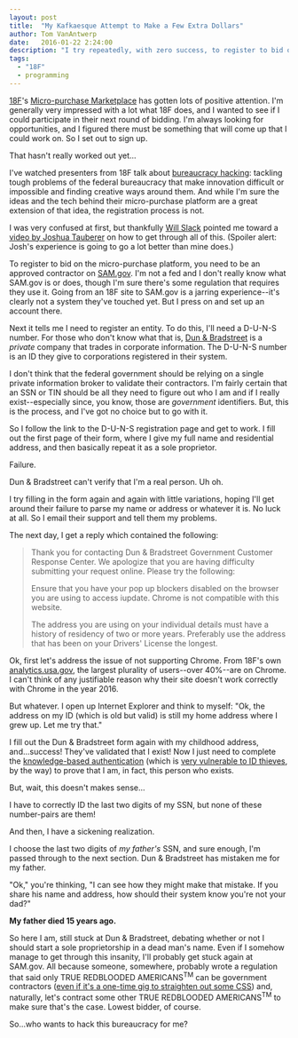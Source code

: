 ```yaml
---
layout: post
title:  "My Kafkaesque Attempt to Make a Few Extra Dollars"
author: Tom VanAntwerp
date:   2016-01-22 2:24:00
description: "I try repeatedly, with zero success, to register to bid on 18F Micro-purchases."
tags:
  - "18F"
  - programming
---
```

[18F][18f]'s [Micro-purchase Marketplace][micropurchase] has gotten lots of positive attention. I'm generally very impressed with a lot what 18F does, and I wanted to see if I could participate in their next round of bidding. I'm always looking for opportunities, and I figured there must be something that will come up that I could work on. So I set out to sign up.

That hasn't really worked out yet...

I've watched presenters from 18F talk about [bureaucracy hacking][bhack]: tackling tough problems of the federal bureaucracy that make innovation difficult or impossible and finding creative ways around them. And while I'm sure the ideas and the tech behind their micro-purchase platform are a great extension of that idea, the registration process is not.

I was very confused at first, but thankfully [Will Slack][wslack] pointed me toward a [video by Joshua Tauberer][tauberer] on how to get through all of this. (Spoiler alert: Josh's experience is going to go a lot better than mine does.)

To register to bid on the micro-purchase platform, you need to be an approved contractor on [SAM.gov][sam]. I'm not a fed and I don't really know what SAM.gov is or does, though I'm sure there's some regulation that requires they use it. Going from an 18F site to SAM.gov is a jarring experience--it's clearly not a system they've touched yet. But I press on and set up an account there.

Next it tells me I need to register an entity. To do this, I'll need a D-U-N-S number. For those who don't know what that is, [Dun & Bradstreet][dnb] is a *private* company that trades in corporate information. The D-U-N-S number is an ID they give to corporations registered in their system.

I don't think that the federal government should be relying on a single private information broker to validate their contractors. I'm fairly certain that an SSN or TIN should be all they need to figure out who I am and if I really exist--especially since, you know, those are *government* identifiers. But, this is the process, and I've got no choice but to go with it.

So I follow the link to the D-U-N-S registration page and get to work. I fill out the first page of their form, where I give my full name and residential address, and then basically repeat it as a sole proprietor.

Failure.

Dun & Bradstreet can't verify that I'm a real person. Uh oh.

I try filling in the form again and again with little variations, hoping I'll get around their failure to parse my name or address or whatever it is. No luck at all. So I email their support and tell them my problems.

The next day, I get a reply which contained the following:

> Thank you for contacting Dun & Bradstreet Government Customer Response Center.  We apologize that you are having difficulty submitting your request online.  Please try the following:
>
> Ensure that you have your pop up blockers disabled on the browser you are using to access iupdate.  Chrome is not compatible with this website.
>
> The address you  are using on your individual details must have a history of residency of two or more years.  Preferably use the address that has been on your Drivers' License the longest.

Ok, first let's address the issue of not supporting Chrome. From 18F's own [analytics.usa.gov][analytics], the largest plurality of users--over 40%--are on Chrome. I can't think of any justifiable reason why their site doesn't work correctly with Chrome in the year 2016.

But whatever. I open up Internet Explorer and think to myself: "Ok, the address on my ID (which is old but valid) is still my home address where I grew up. Let me try that."

I fill out the Dun & Bradstreet form again with my childhood address, and...success! They've validated that I exist! Now I just need to complete the [knowledge-based authentication][kba] (which is [very vulnerable to ID thieves][irshack], by the way) to prove that I am, in fact, this person who exists.

But, wait, this doesn't makes sense...

I have to correctly ID the last two digits of my SSN, but none of these number-pairs are them!

And then, I have a sickening realization.

I choose the last two digits of *my father's* SSN, and sure enough, I'm passed through to the next section. Dun & Bradstreet has mistaken me for my father.

"Ok," you're thinking, "I can see how they might make that mistake. If you share his name and address, how should their system know you're not your dad?"

**My father died 15 years ago.**

So here I am, still stuck at Dun & Bradstreet, debating whether or not I should start a sole proprietorship in a dead man's name. Even if I somehow manage to get through this insanity, I'll probably get stuck again at SAM.gov. All because someone, somewhere, probably wrote a regulation that said only TRUE REDBLOODED AMERICANS<sup>TM</sup> can be government contractors ([even if it's a one-time gig to straighten out some CSS][css]) and, naturally, let's contract some other TRUE REDBLOODED AMERICANS<sup>TM</sup> to make sure that's the case. Lowest bidder, of course.

So...who wants to hack this bureaucracy for me?

[18f]: https://18f.gsa.gov/
[micropurchase]: https://micropurchase.18f.gov/
[bhack]: https://18f.gsa.gov/2014/05/14/hacking-bureaucracy-improving-hiring-and-software/
[wslack]: https://twitter.com/wslack/status/689652880186408960
[tauberer]: https://www.youtube.com/watch?v=EBM70D2g4Xc
[sam]: https://www.sam.gov/portal/SAM/##11
[dnb]: http://www.dnb.com/get-a-duns-number.html
[analytics]: https://analytics.usa.gov/
[kba]: https://en.wikipedia.org/wiki/Knowledge-based_authentication
[irshack]: http://taxfoundation.org/blog/how-hackers-breached-irs-and-stole-50-million
[css]: https://micropurchase.18f.gov/auctions/6
